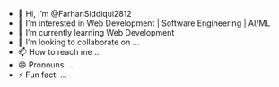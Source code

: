- 👋 Hi, I’m @FarhanSiddiqui2812
- 👀 I’m interested in Web Development | Software Engineering | AI/ML
- 🌱 I’m currently learning Web Development
- 💞️ I’m looking to collaborate on ...
- 📫 How to reach me ...
- 😄 Pronouns: ...
- ⚡ Fun fact: ...

<!---
FarhanSiddiqui2812/FarhanSiddiqui2812 is a ✨ special ✨ repository because its `README.md` (this file) appears on your GitHub profile.
You can click the Preview link to take a look at your changes.
--->
